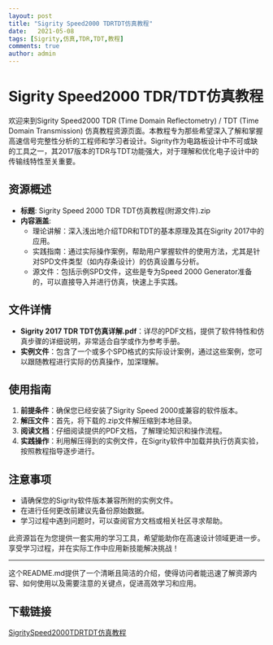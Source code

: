 ```yaml
---
layout: post
title: "Sigrity Speed2000 TDRTDT仿真教程"
date:   2021-05-08
tags: [Sigrity,仿真,TDR,TDT,教程]
comments: true
author: admin
---
```

# Sigrity Speed2000 TDR/TDT仿真教程

欢迎来到Sigrity Speed2000 TDR (Time Domain Reflectometry) / TDT (Time Domain Transmission) 仿真教程资源页面。本教程专为那些希望深入了解和掌握高速信号完整性分析的工程师和学习者设计。Sigrity作为电路板设计中不可或缺的工具之一，其2017版本的TDR与TDT功能强大，对于理解和优化电子设计中的传输线特性至关重要。

## 资源概述

- **标题**: Sigrity Speed 2000 TDR TDT仿真教程(附源文件).zip
- **内容涵盖**:
    - 理论讲解：深入浅出地介绍TDR和TDT的基本原理及其在Sigrity 2017中的应用。
    - 实践指南：通过实际操作案例，帮助用户掌握软件的使用方法，尤其是针对SPD文件类型（如内存条设计）的仿真设置与分析。
    - 源文件：包括示例SPD文件，这些是专为Speed 2000 Generator准备的，可以直接导入并进行仿真，快速上手实践。

## 文件详情

- **Sigrity 2017 TDR TDT仿真详解.pdf**：详尽的PDF文档，提供了软件特性和仿真步骤的详细说明，非常适合自学或作为参考手册。
- **实例文件**：包含了一个或多个SPD格式的实际设计案例，通过这些案例，您可以跟随教程进行实际的仿真操作，加深理解。

## 使用指南

1. **前提条件**：确保您已经安装了Sigrity Speed 2000或兼容的软件版本。
2. **解压文件**：首先，将下载的.zip文件解压缩到本地目录。
3. **阅读文档**：仔细阅读提供的PDF文档，了解理论知识和操作流程。
4. **实践操作**：利用解压得到的实例文件，在Sigrity软件中加载并执行仿真实验，按照教程指导逐步进行。

## 注意事项

- 请确保您的Sigrity软件版本兼容所附的实例文件。
- 在进行任何更改前建议先备份原始数据。
- 学习过程中遇到问题时，可以查阅官方文档或相关社区寻求帮助。

此资源旨在为您提供一套实用的学习工具，希望能助你在高速设计领域更进一步。享受学习过程，并在实际工作中应用新技能解决挑战！

---

这个README.md提供了一个清晰且简洁的介绍，使得访问者能迅速了解资源内容、如何使用以及需要注意的关键点，促进高效学习和应用。

## 下载链接

[SigritySpeed2000TDRTDT仿真教程](https://pan.quark.cn/s/8c65ad0cffd6)